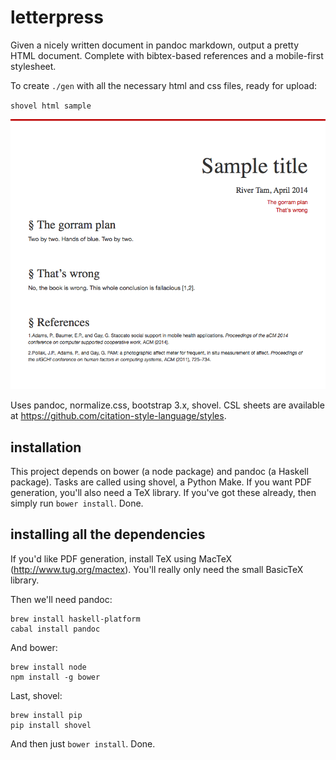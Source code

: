 letterpress
===========

Given a nicely written document in pandoc markdown, output a pretty HTML
document. Complete with bibtex-based references and a mobile-first stylesheet.

To create `./gen` with all the necessary html and css files, ready for upload:

`shovel html sample`

![Sample HTML output](./sample-out.png)

Uses pandoc, normalize.css, bootstrap 3.x, shovel. CSL sheets are available at
https://github.com/citation-style-language/styles.

installation
------------

This project depends on bower (a node package) and pandoc (a Haskell package).
Tasks are called using shovel, a Python Make.  If you want PDF generation,
you'll also need a TeX library. If you've got these already, then simply run
`bower install`. Done.

installing all the dependencies
-------------------------------

If you'd like PDF generation, install TeX using MacTeX
(http://www.tug.org/mactex). You'll really only need the small BasicTeX
library.

Then we'll need pandoc:

    brew install haskell-platform
    cabal install pandoc

And bower:

    brew install node
    npm install -g bower

Last, shovel:

    brew install pip
    pip install shovel

And then just `bower install`. Done.
